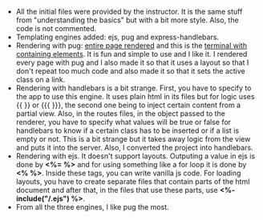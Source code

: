 * All the initial files were provided by the instructor. It is the same stuff from "understanding the basics" but with a bit more style. Also, the code is not commented.   
* Templating engines added: ejs, pug and express-handlebars.  
* Rendering with pug: [entire page rendered](https://i.imgur.com/l7uYQC9.png) and this is the [terminal with containing elements](https://i.imgur.com/P5WS2FY.png). It is fun and simple to use and I like it. I rendered every page with pug and I also made it so that it uses a layout so that I don't repeat too much code and also made it so that it sets the active class on a link.
* Rendering with handlebars is a bit strange. First, you have to specify to the app to use this engine. It uses plain html in its files but for logic uses {{ }} or {{{ }}}, the second one being to inject certain content from a partial view. Also, in the routes files, in the object passed to the renderer, you have to specify what values will be true or false for handlebars to know if a certain class has to be inserted or if a list is empty or not. This is a bit strange but it takes away logic from the view and puts it into the server. Also, I converted the project into handlebars.
* Rendering with ejs. It doesn't support layouts. Outputing a value in ejs is done by **<%= %>** and for using something like a for loop it is done by **<% %>**. Inside these tags, you can write vanilla js code. For loading layouts, you have to create separate files that contain parts of the html document and after that, in the files that use these parts, use **<%- include("<foldername>/<filename>.ejs") %>**.
* From all the three engines, I like pug the most.